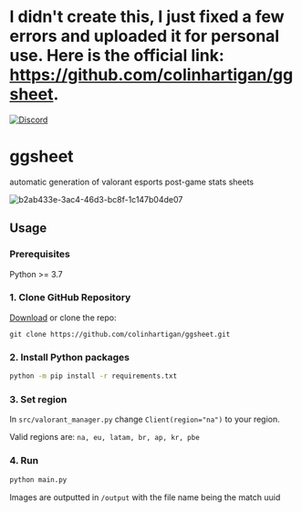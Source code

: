 # **I didn't create this, I just fixed a few errors and uploaded it for personal use. Here is the official link: https://github.com/colinhartigan/ggsheet.**

[![Discord](https://img.shields.io/badge/discord-join-7389D8?style=flat&logo=discord)](https://discord.gg/uGuswsZwAT)

# ggsheet
 automatic generation of valorant esports post-game stats sheets

![b2ab433e-3ac4-46d3-bc8f-1c147b04de07](https://user-images.githubusercontent.com/42125428/144948070-98fe383f-3c0e-4dc6-b3f9-6d11a2ac4793.png)

## Usage

### Prerequisites
Python >= 3.7

### 1. Clone GitHub Repository
[Download](https://github.com/colinhartigan/ggsheet/archive/refs/heads/master.zip) or clone the repo:
```
git clone https://github.com/colinhartigan/ggsheet.git
```

### 2. Install Python packages
```cmd
python -m pip install -r requirements.txt
```

### 3. Set region
In `src/valorant_manager.py` change `Client(region="na")` to your region.

Valid regions are: `na, eu, latam, br, ap, kr, pbe`

### 4. Run
```cmd
python main.py
```
Images are outputted in `/output` with the file name being the match uuid
